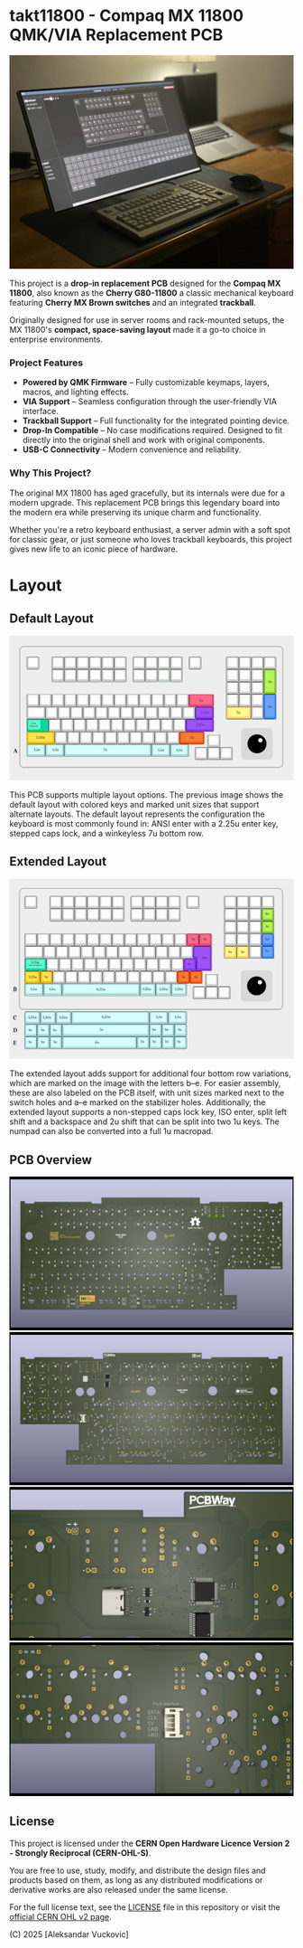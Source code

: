 # takt11800 - Compaq MX 11800 QMK/VIA Replacement PCB
![Default Layout](https://github.com/vuckale/takt11800/blob/master/Docs/jpgs/overview.jpg "Overview")

This project is a **drop-in replacement PCB** designed for the **Compaq MX 11800**, also known as the **Cherry G80-11800** a classic mechanical keyboard featuring **Cherry MX Brown switches** and an integrated **trackball**.

Originally designed for use in server rooms and rack-mounted setups, the MX 11800's **compact, space-saving layout** made it a go-to choice in enterprise environments.

### Project Features

- **Powered by QMK Firmware** – Fully customizable keymaps, layers, macros, and lighting effects.
- **VIA Support** – Seamless configuration through the user-friendly VIA interface.
- **Trackball Support** – Full functionality for the integrated pointing device.
- **Drop-In Compatible** – No case modifications required. Designed to fit directly into the original shell and work with original components.
- **USB-C Connectivity** – Modern convenience and reliability.

### Why This Project?

The original MX 11800 has aged gracefully, but its internals were due for a modern upgrade. This replacement PCB brings this legendary board into the modern era while preserving its unique charm and functionality.

Whether you're a retro keyboard enthusiast, a server admin with a soft spot for classic gear, or just someone who loves trackball keyboards, this project gives new life to an iconic piece of hardware.

# Layout

## Default Layout
![Default Layout](https://github.com/vuckale/takt11800/blob/master/Docs/jpgs/default_layout.jpg "Default Layout")

This PCB supports multiple layout options. The previous image shows the default layout with colored keys and marked unit sizes that support alternate layouts. The default layout represents the configuration the keyboard is most commonly found in: ANSI enter with a 2.25u enter key, stepped caps lock, and a winkeyless 7u bottom row.

## Extended Layout
![Extended Layout](https://github.com/vuckale/takt11800/blob/master/Docs/jpgs/extended_layout.jpg "Extended Layout")

The extended layout adds support for additional four bottom row variations, which are marked on the image with the letters b–e. For easier assembly, these are also labeled on the PCB itself, with unit sizes marked next to the switch holes and a–e marked on the stabilizer holes. Additionally, the extended layout supports a non-stepped caps lock key, ISO enter, split left shift and a backspace and 2u shift that can be split into two 1u keys. The numpad can also be converted into a full 1u macropad.

## PCB Overview
![Top View](https://github.com/vuckale/takt11800/blob/master/Docs/jpgs/3d_pcb_front.jpg "Top View")
![Back View](https://github.com/vuckale/takt11800/blob/master/Docs/jpgs/3d_pcb_back.jpg "Back View")
![MCU View](https://github.com/vuckale/takt11800/blob/master/Docs/jpgs/3d_mcu.jpg "MCU View")
![PS/2 Interface View](https://github.com/vuckale/takt11800/blob/master/Docs/jpgs/3d_ps2_interface.jpg "PS/2 Interface View")

## License

This project is licensed under the **CERN Open Hardware Licence Version 2 - Strongly Reciprocal (CERN-OHL-S)**.

You are free to use, study, modify, and distribute the design files and products based on them, as long as any distributed modifications or derivative works are also released under the same license.

For the full license text, see the [LICENSE](LICENSE) file in this repository or visit the [official CERN OHL v2 page](https://gitlab.com/ohwr/project/cernohl/-/wikis/uploads/b236492596cfc91c12def7d50bbf7da0/cern_ohl_s_v2.pdf).

(C) 2025 [Aleksandar Vuckovic]
